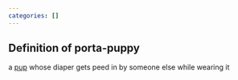 ```yaml
---
categories: []
---
```


## Definition of porta-puppy

a [pup](./diaperfur) whose diaper gets peed in by someone else while wearing it
